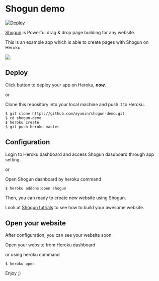 # Shogun demo

[![Deploy](https://www.herokucdn.com/deploy/button.svg)](https://heroku.com/deploy?template=https://github.com/ayumin/shogun-demo/tree/master)

[Shogun](https://getshogun.com/) is Powerful drag & drop page building for any website.

This is an example app which is able to create pages with Shogun on Heroku.

![](https://ucarecdn.com/a0267939-466b-46e6-a650-c027f7f3f63e/)

## Deploy
Click button to deploy your app on Heroku, ***now***.

or

Clone this repository into your local machine and push it to Heroku.

````
$ git clone https://github.com/ayumin/shogun-demo.git
$ cd shogun-demo
$ heroku create
$ git push heroku master
````

## Configuration

Login to Heroku dashboard and access Shogun dasuboard through app setting.

or

Open Shogun dashboard by heroku command

````
$ heroku addons:open shogun
````

Then, you can ready to create new website using Shogun.

Look at [Shogun tutrials](https://getshogun.com/tutorials) to see how to build your awesome website.

## Open your website
After configuration, you can see your website soon.

Open your website from Heroku dashboard

or using heroku command

````
$ heroku open
````


Enjoy ;)


